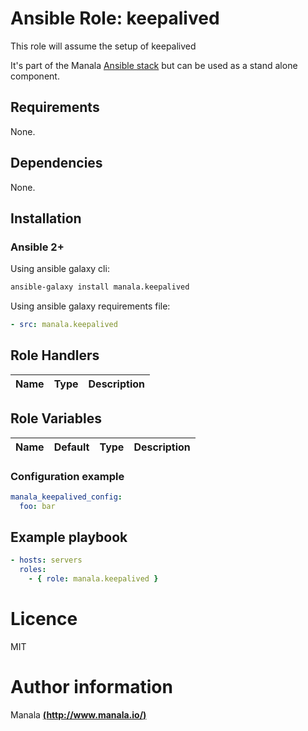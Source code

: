 # Ansible Role: keepalived

This role will assume the setup of keepalived

It's part of the Manala <a href="http://www.manala.io" target="_blank">Ansible stack</a> but can be used as a stand alone component.

## Requirements

None.

## Dependencies

None.

## Installation

### Ansible 2+

Using ansible galaxy cli:

```bash
ansible-galaxy install manala.keepalived
```

Using ansible galaxy requirements file:

```yaml
- src: manala.keepalived
```

## Role Handlers

|Name|Type|Description|
|----|----|-----------|

## Role Variables

|Name|Default|Type|Description|
|----|-------|----|-----------|

### Configuration example

```yaml
manala_keepalived_config:
  foo: bar
```

## Example playbook

```yaml
- hosts: servers
  roles:
    - { role: manala.keepalived }
```

# Licence

MIT

# Author information

Manala [**(http://www.manala.io/)**](http://www.manala.io)
